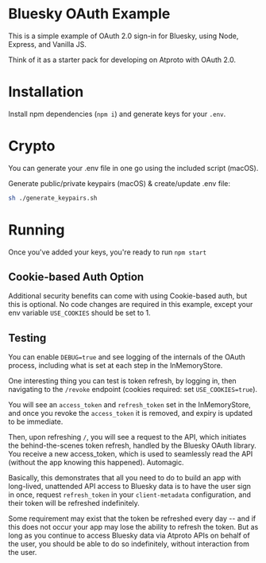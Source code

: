 # Bluesky OAuth Example

This is a simple example of OAuth 2.0 sign-in for Bluesky, using Node, Express, and Vanilla JS.

Think of it as a starter pack for developing on Atproto with OAuth 2.0.

# Installation

Install npm dependencies (`npm i`) and generate keys for your `.env`.

# Crypto
You can generate your .env file in one go using the included script (macOS).

Generate public/private keypairs (macOS) & create/update .env file:

```bash
sh ./generate_keypairs.sh
```

# Running

Once you've added your keys, you're ready to run `npm start`

## Cookie-based Auth Option
Additional security benefits can come with using Cookie-based auth, but this is optional. No code changes are required in this example, except your env variable `USE_COOKIES` should be set to 1.

## Testing

You can enable `DEBUG=true` and see logging of the internals of the OAuth process, including what is set at each step in the InMemoryStore.

One interesting thing you can test is token refresh, by logging in, then navigating to the `/revoke` endpoint (cookies required: set `USE_COOKIES=true`).

You will see an `access_token` and `refresh_token` set in the InMemoryStore, and once you revoke the `access_token` it is removed, and expiry is updated to be immediate.

Then, upon refreshing `/`, you will see a request to the API, which initiates the behind-the-scenes token refresh, handled by the Bluesky OAuth library. You receive a new access_token, which is used to seamlessly read the API (without the app knowing this happened). Automagic.

Basically, this demonstrates that all you need to do to build an app with long-lived, unattended API access to Bluesky data is to have the user sign in once, request `refresh_token` in your `client-metadata` configuration, and their token will be refreshed indefinitely.

Some requirement may exist that the token be refreshed every day -- and if this does not occur your app may lose the ability to refresh the token. But as long as you continue to access Bluesky data via Atproto APIs on behalf of the user, you should be able to do so indefinitely, without interaction from the user.


